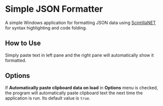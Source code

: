 # Simple JSON Formatter
A simple Windows application for formatting JSON data using [ScintillaNET](https://github.com/jacobslusser/ScintillaNET) for syntax highlighting and code folding.

## How to Use
Simply paste text in left pane and the right pane will automatically show it formatted.

## Options
If **Automatically paste clipboard data on load** in **Options** menu is checked, the program will automatically paste clipboard text the next time the application is run. Its default value is `true`. 
